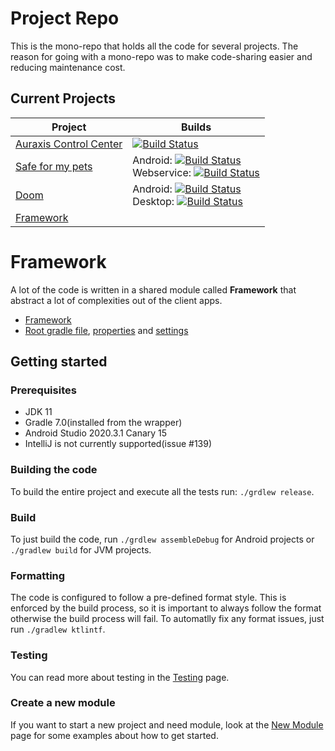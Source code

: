 # Project Repo

This is the mono-repo that holds all the code for several projects. The reason for going with a mono-repo was to make code-sharing easier and reducing maintenance cost.

## Current Projects
| Project | Builds |
| --- | ----------- |
| [Auraxis Control Center](auraxiscontrolcenter/) | [![Build Status](https://dev.azure.com/CRamsan/AuraxisControlCenter/_apis/build/status/AuraxisControCenter?branchName=master)](https://dev.azure.com/CRamsan/AuraxisControlCenter/_build/latest?definitionId=6&branchName=master) |
| [Safe for my pets](petproject/) | Android: [![Build Status](https://dev.azure.com/CRamsan/PetProject/_apis/build/status/PetProject-Android?branchName=master)](https://dev.azure.com/CRamsan/PetProject/_build/latest?definitionId=3&branchName=master)<br/>Webservice: [![Build Status](https://dev.azure.com/CRamsan/PetProject/_apis/build/status/PetProject-Webservice?branchName=master)](https://dev.azure.com/CRamsan/PetProject/_build/latest?definitionId=8&branchName=master) |
| [Doom](/doom) | Android: [![Build Status](https://dev.azure.com/CRamsan/Doom-Project/_apis/build/status/Doom-Project_Android?branchName=master)](https://dev.azure.com/CRamsan/Doom-Project/_build/latest?definitionId=11&branchName=master)<br/>Desktop: [![Build Status](https://dev.azure.com/CRamsan/Doom-Project/_apis/build/status/Doom-Project_Desktop?branchName=master)](https://dev.azure.com/CRamsan/Doom-Project/_build/latest?definitionId=12&branchName=master) |
| [Framework](framework/) | |

# Framework
A lot of the code is written in a shared module called **Framework** that abstract a lot of complexities out of the client apps.
 - [Framework](framework/)
 - [Root gradle file](/build.gradle), [properties](gradle.properties) and [settings](settings.gradle)

## Getting started
 
### Prerequisites
- JDK 11
- Gradle 7.0(installed from the wrapper)
- Android Studio 2020.3.1 Canary 15
- IntelliJ is not currently supported(issue #139)

### Building the code
To build the entire project and execute all the tests run: `./grdlew release`.

### Build 
To just build the code, run `./grdlew assembleDebug` for Android projects or `./gradlew build` for JVM projects. 

### Formatting
The code is configured to follow a pre-defined format style. This is enforced by the build process, so it is important to always follow the format otherwise the build process will fail. To automatlly fix any format issues, just run `./gradlew ktlintf`.

### Testing
You can read more about testing in the [Testing](https://github.com/CRamsan/CoreProject/wiki/Testing) page.

### Create a new module
If you want to start a new project and need module, look at the [New Module](https://github.com/CRamsan/CoreProject/wiki/New-Module) page for some examples about how to get started.
